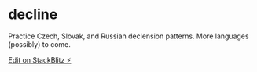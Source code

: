 # decline

Practice Czech, Slovak, and Russian declension patterns. More languages (possibly) to come.

[Edit on StackBlitz ⚡️](https://stackblitz.com/edit/decline)
